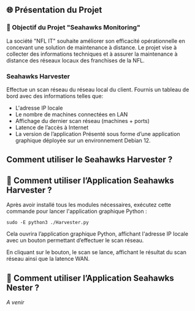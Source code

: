 ## 🌐 Présentation du Projet

### 🎯 Objectif du Projet "Seahawks Monitoring"

La société "NFL IT" souhaite améliorer son efficacité opérationnelle en concevant une solution de maintenance à distance. Le projet vise à collecter des informations techniques et à assurer la maintenance à distance des réseaux locaux des franchises de la NFL.

### Seahawks Harvester

Effectue un scan réseau du réseau local du client.
Fournis un tableau de bord avec des informations telles que:
* L'adresse IP locale
* Le nombre de machines connectées en LAN
* Affichage du dernier scan réseau (machines + ports)
* Latence de l’accès à Internet
* La version de l’application
Présenté sous forme d’une application graphique déployée sur un environnement Debian 12.

## Comment utiliser le Seahawks Harvester ?

        
## 🚀 Comment utiliser l’Application Seahawks Harvester ?

Après avoir installé tous les modules nécessaires, exécutez cette commande pour lancer l'application graphique Python :

```
sudo -E python3 ./Harvester.py
```

Cela ouvrira l’application graphique Python, affichant l'adresse IP locale avec un bouton permettant d’effectuer le scan réseau.

En cliquant sur le bouton, le scan se lance, affichant le résultat du scan réseau ainsi que la latence WAN.

## 🚀 Comment utiliser l’Application Seahawks Nester ?
*A venir*
